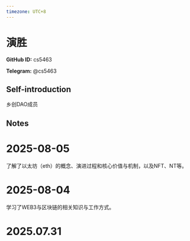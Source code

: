 ```yaml
---
timezone: UTC+8
---
```


# 演胜

**GitHub ID:** cs5463

**Telegram:** @cs5463

## Self-introduction

乡创DAO成员

## Notes

<!-- Content_START -->
# 2025-08-05

了解了以太坊（eth）的概念、演进过程和核心价值与机制，以及NFT、NT等。

# 2025-08-04

学习了WEB3与区块链的相关知识与工作方式。


# 2025.07.31


<!-- Content_END -->
